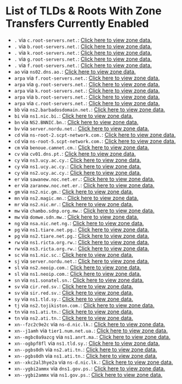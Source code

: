 # List of TLDs & Roots With Zone Transfers Currently Enabled

* `.` via `c.root-servers.net.`: [Click here to view zone data.](archives/root/c.root-servers.net.zone)
* `.` via `b.root-servers.net.`: [Click here to view zone data.](archives/root/b.root-servers.net.zone)
* `.` via `k.root-servers.net.`: [Click here to view zone data.](archives/root/k.root-servers.net.zone)
* `.` via `g.root-servers.net.`: [Click here to view zone data.](archives/root/g.root-servers.net.zone)
* `.` via `f.root-servers.net.`: [Click here to view zone data.](archives/root/f.root-servers.net.zone)
* `ao` via `ns02.dns.ao.`: [Click here to view zone data.](archives/ao/ns02.dns.ao.zone)
* `arpa` via `f.root-servers.net.`: [Click here to view zone data.](archives/arpa/f.root-servers.net.zone)
* `arpa` via `g.root-servers.net.`: [Click here to view zone data.](archives/arpa/g.root-servers.net.zone)
* `arpa` via `k.root-servers.net.`: [Click here to view zone data.](archives/arpa/k.root-servers.net.zone)
* `arpa` via `b.root-servers.net.`: [Click here to view zone data.](archives/arpa/b.root-servers.net.zone)
* `arpa` via `c.root-servers.net.`: [Click here to view zone data.](archives/arpa/c.root-servers.net.zone)
* `bb` via `ns2.barbadosdomain.net.`: [Click here to view zone data.](archives/bb/ns2.barbadosdomain.net.zone)
* `bi` via `ns1.nic.bi.`: [Click here to view zone data.](archives/bi/ns1.nic.bi.zone)
* `bn` via `NS2.BNNIC.bn.`: [Click here to view zone data.](archives/bn/NS2.BNNIC.bn.zone)
* `bv` via `server.nordu.net.`: [Click here to view zone data.](archives/bv/server.nordu.net.zone)
* `cd` via `ns-root-2.scpt-network.com.`: [Click here to view zone data.](archives/cd/ns-root-2.scpt-network.com.zone)
* `cd` via `ns-root-5.scpt-network.com.`: [Click here to view zone data.](archives/cd/ns-root-5.scpt-network.com.zone)
* `cm` via `benoue.camnet.cm.`: [Click here to view zone data.](archives/cm/benoue.camnet.cm.zone)
* `cv` via `cv01.dns.pt.`: [Click here to view zone data.](archives/cv/cv01.dns.pt.zone)
* `cy` via `ns3.ucy.ac.cy.`: [Click here to view zone data.](archives/cy/ns3.ucy.ac.cy.zone)
* `cy` via `ns1.ucy.ac.cy.`: [Click here to view zone data.](archives/cy/ns1.ucy.ac.cy.zone)
* `cy` via `ns2.ucy.ac.cy.`: [Click here to view zone data.](archives/cy/ns2.ucy.ac.cy.zone)
* `er` via `sawanew.noc.net.er.`: [Click here to view zone data.](archives/er/sawanew.noc.net.er.zone)
* `er` via `zaranew.noc.net.er.`: [Click here to view zone data.](archives/er/zaranew.noc.net.er.zone)
* `gm` via `ns2.nic.gm.`: [Click here to view zone data.](archives/gm/ns2.nic.gm.zone)
* `mn` via `ns2.magic.mn.`: [Click here to view zone data.](archives/mn/ns2.magic.mn.zone)
* `mr` via `ns2.nic.mr.`: [Click here to view zone data.](archives/mr/ns2.nic.mr.zone)
* `mw` via `chambo.sdnp.org.mw.`: [Click here to view zone data.](archives/mw/chambo.sdnp.org.mw.zone)
* `mw` via `domwe.sdn.mw.`: [Click here to view zone data.](archives/mw/domwe.sdn.mw.zone)
* `ng` via `nsa.nic.net.ng.`: [Click here to view zone data.](archives/ng/nsa.nic.net.ng.zone)
* `pg` via `ns1.tiare.net.pg.`: [Click here to view zone data.](archives/pg/ns1.tiare.net.pg.zone)
* `pg` via `ns2.tiare.net.pg.`: [Click here to view zone data.](archives/pg/ns2.tiare.net.pg.zone)
* `rw` via `ns1.ricta.org.rw.`: [Click here to view zone data.](archives/rw/ns1.ricta.org.rw.zone)
* `rw` via `ns3.ricta.org.rw.`: [Click here to view zone data.](archives/rw/ns3.ricta.org.rw.zone)
* `sc` via `ns1.nic.sc.`: [Click here to view zone data.](archives/sc/ns1.nic.sc.zone)
* `sj` via `server.nordu.net.`: [Click here to view zone data.](archives/sj/server.nordu.net.zone)
* `sl` via `ns2.neoip.com.`: [Click here to view zone data.](archives/sl/ns2.neoip.com.zone)
* `sl` via `ns1.neoip.com.`: [Click here to view zone data.](archives/sl/ns1.neoip.com.zone)
* `sn` via `ns1.sonatel.sn.`: [Click here to view zone data.](archives/sn/ns1.sonatel.sn.zone)
* `sv` via `cir.red.sv.`: [Click here to view zone data.](archives/sv/cir.red.sv.zone)
* `sv` via `sir.red.sv.`: [Click here to view zone data.](archives/sv/sir.red.sv.zone)
* `sy` via `ns1.tld.sy.`: [Click here to view zone data.](archives/sy/ns1.tld.sy.zone)
* `tj` via `ns2.tojikiston.com.`: [Click here to view zone data.](archives/tj/ns2.tojikiston.com.zone)
* `tn` via `ns1.ati.tn.`: [Click here to view zone data.](archives/tn/ns1.ati.tn.zone)
* `tn` via `ns2.ati.tn.`: [Click here to view zone data.](archives/tn/ns2.ati.tn.zone)
* `xn--fzc2c9e2c` via `ns-d.nic.lk.`: [Click here to view zone data.](archives/xn--fzc2c9e2c/ns-d.nic.lk.zone)
* `xn--j1amh` via `tier1.num.net.ua.`: [Click here to view zone data.](archives/xn--j1amh/tier1.num.net.ua.zone)
* `xn--mgbc0a9azcg` via `ns1.anrt.ma.`: [Click here to view zone data.](archives/xn--mgbc0a9azcg/ns1.anrt.ma.zone)
* `xn--ogbpf8fl` via `ns1.tld.sy.`: [Click here to view zone data.](archives/xn--ogbpf8fl/ns1.tld.sy.zone)
* `xn--pgbs0dh` via `ns2.ati.tn.`: [Click here to view zone data.](archives/xn--pgbs0dh/ns2.ati.tn.zone)
* `xn--pgbs0dh` via `ns1.ati.tn.`: [Click here to view zone data.](archives/xn--pgbs0dh/ns1.ati.tn.zone)
* `xn--xkc2al3hye2a` via `ns-d.nic.lk.`: [Click here to view zone data.](archives/xn--xkc2al3hye2a/ns-d.nic.lk.zone)
* `xn--ygbi2ammx` via `dns1.gov.ps.`: [Click here to view zone data.](archives/xn--ygbi2ammx/dns1.gov.ps.zone)
* `xn--ygbi2ammx` via `ns1.gov.ps.`: [Click here to view zone data.](archives/xn--ygbi2ammx/ns1.gov.ps.zone)
